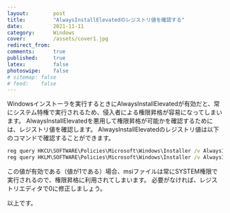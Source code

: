 ```yaml
---
layout:        post
title:         "AlwaysInstallElevatedのレジストリ値を確認する"
date:          2021-11-11
category:      Windows
cover:         /assets/cover1.jpg
redirect_from:
comments:      true
published:     true
latex:         false
photoswipe:    false
# sitemap: false
# feed:    false
---
```


Windowsインストーラを実行するときにAlwaysInstallElevatedが有効だと、常にシステム特権で実行されるため、侵入者による権限昇格が容易になってしまいます。
AlwaysInstallElevatedを悪用して権限昇格が可能かを確認するためには、レジストリ値を確認します。
AlwaysInstallElevatedのレジストリ値は以下のコマンドで確認することができます。

```cmd
reg query HKCU\SOFTWARE\Policies\Microsoft\Windows\Installer /v AlwaysInstallElevated
reg query HKLM\SOFTWARE\Policies\Microsoft\Windows\Installer /v AlwaysInstallElevated
```

この値が有効である（値が1である）場合、msiファイルは常にSYSTEM権限で実行されるので、権限昇格に利用されてしまいます。
必要がなければ、レジストリエディタで0に修正しましょう。

以上です。
